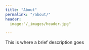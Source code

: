 ```yaml
---
title: "About"
permalink: "/about/"
header:
  image:"/_images/header.jpg"

---
```


This is where a brief description goes
